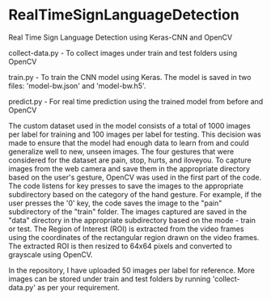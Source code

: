 # RealTimeSignLanguageDetection
Real Time Sign Language Detection using Keras-CNN and OpenCV

collect-data.py - To collect images under train and test folders using OpenCV

train.py - To train the CNN model using Keras. The model is saved in two files: 'model-bw.json' and 'model-bw.h5'.

predict.py - For real time prediction using the trained model from before and OpenCV


The custom dataset used in the model consists of a total of 1000 images per label for training and 100 images per label for testing. This decision was made to ensure that the model had enough data to learn from and could generalize well to new, unseen images. The four gestures that were considered for the dataset are pain, stop, hurts, and iloveyou.
To capture images from the web camera and save them in the appropriate directory based on the user's gesture, OpenCV was used in the first part of the code. The code listens for key presses to save the images to the appropriate subdirectory based on the category of the hand gesture. For example, if the user presses the '0' key, the code saves the image to the "pain" subdirectory of the "train" folder.
The images captured are saved in the "data" directory in the appropriate subdirectory based on the mode - train or test. The Region of Interest (ROI) is extracted from the video frames using the coordinates of the rectangular region drawn on the video frames. The extracted ROI is then resized to 64x64 pixels and converted to grayscale using OpenCV.

In the repository, I have uploaded 50 images per label for reference. More images can be stored under train and test folders by running 'collect-data.py' as per your requirement.
